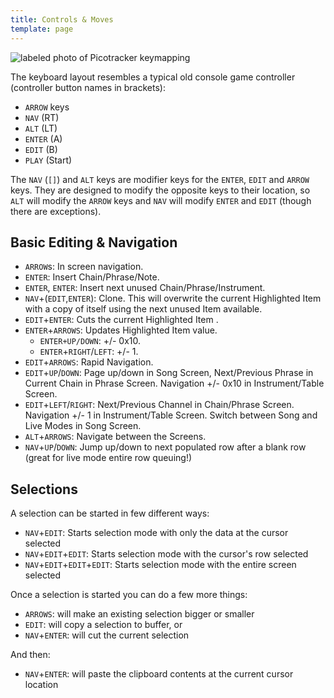 ```yaml
---
title: Controls & Moves
template: page
---
```


![labeled photo of Picotracker keymapping](image/pT-buttonMap.png)

The keyboard layout resembles a typical old console game controller (controller button names in brackets):

* `ARROW` keys
* `NAV` (RT)
* `ALT` (LT)
* `ENTER` (A)
* `EDIT` (B)
* `PLAY` (Start)

The `NAV` (`[]`) and `ALT` keys are modifier keys for the `ENTER`, `EDIT` and `ARROW` keys. They are designed to modify the opposite keys to their location, so `ALT` will modify the `ARROW` keys and `NAV` will modify `ENTER` and `EDIT` (though there are exceptions).


## Basic Editing & Navigation

- `ARROW`s: In screen navigation.
- `ENTER`: Insert Chain/Phrase/Note.
- `ENTER`, `ENTER`: Insert next unused Chain/Phrase/Instrument.
- `NAV`+(`EDIT`,`ENTER`): Clone. This will overwrite the current Highlighted Item with a copy of itself using the next unused Item available.
- `EDIT`+`ENTER`: Cuts the current Highlighted Item .
- `ENTER`+`ARROWS`: Updates Highlighted Item value.
  - `ENTER+UP/DOWN`: +/- 0x10.
  - `ENTER`+`RIGHT`/`LEFT`: +/- 1.
- `EDIT`+`ARROWS`: Rapid Navigation.
- `EDIT`+`UP`/`DOWN`: Page up/down in Song Screen, Next/Previous Phrase in Current Chain in Phrase Screen. Navigation +/- 0x10 in Instrument/Table Screen.
- `EDIT`+`LEFT`/`RIGHT`: Next/Previous Channel in Chain/Phrase Screen. Navigation +/- 1 in Instrument/Table Screen. Switch between Song and Live Modes in Song Screen.
- `ALT`+`ARROWS`: Navigate between the Screens.
- `NAV`+`UP`/`DOWN`: Jump up/down to next populated row after a blank row (great for live mode entire row queuing!)

## Selections

A selection can be started in few different ways:

- `NAV`+`EDIT`: Starts selection mode with only the data at the cursor selected
- `NAV`+`EDIT`+`EDIT`: Starts selection mode with the cursor's row selected
- `NAV`+`EDIT`+`EDIT`+`EDIT`: Starts selection mode with the entire screen selected

Once a selection is started you can do a few more things:

- `ARROWS`: will make an existing selection bigger or smaller
- `EDIT`: will copy a selection to buffer, or
- `NAV`+`ENTER`: will cut the current selection

And then:

- `NAV`+`ENTER`: will paste the clipboard contents at the current cursor location

